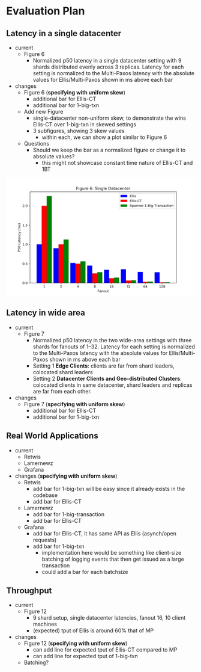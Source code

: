 # Evaluation Plan
## Latency in a single datacenter
- current
    - Figure 6
        - Normalized p50 latency in a single datacenter setting with
9 shards distributed evenly across 3 replicas. Latency for each setting
is normalized to the Multi-Paxos latency with the absolute values
for Ellis/Multi-Paxos shown in ms above each bar
- changes
    - Figure 6 (**specifying with uniform skew**)
        - additional bar for Ellis-CT
        - additional bar for 1-big-txn
    - Add new Figure
        - single-datacenter non-uniform skew, to demonstrate the wins Ellis-CT over 1-big-txn in skewed settings
        - 3 subfigures, showing 3 skew values
            - within each, we can show a plot similar to Figure 6
    - Questions
        - Should we keep the bar as a normalized figure or change it to absolute values?
            - this might not showcase constant time nature of Ellis-CT and 1BT

![image](mockfig6.jpg)


## Latency in wide area
- current
    - Figure 7
        - Normalized p50 latency in the two wide-area settings
with three shards for fanouts of 1–32. Latency for each setting is
normalized to the Multi-Paxos latency with the absolute values for
Ellis/Multi-Paxos shown in ms above each bar
        - Setting 1 **Edge Clients**: clients are far from shard leaders,  colocated shard leaders
        - Setting 2 **Datacenter Clients and Geo-distributed Clusters**: colocated clients in same datacenter, shard leaders and replicas are far from each other.
- changes
    - Figure 7 (**specifying with uniform skew**)
        - additional bar for Ellis-CT
        - additional bar for 1-big-txn
## Real World Applications
- current
    - Retwis
    - Lamernewz
    - Grafana
- changes (**specifying with uniform skew**)
    - Retwis
        - add bar for 1-big-txn will be easy since it already exists in the codebase
        - add bar for Ellis-CT
    - Lamernewz
        - add bar for 1-big-transaction
        - add bar for Ellis-CT
    - Grafana
        - add bar for Ellis-CT, it has same API as Ellis (asynch/open requests)
        - add bar for 1-big-txn
            - implementation here would be something like client-size batching of logging events that then get issued as a large transaction
            - could add a bar for each batchsize
## Throughput
- current
    - Figure 12
        - 9 shard setup, single datacenter latencies, fanout 16, 10 client machines
        - (expected) tput of Ellis is around 60% that of MP
- changes
    - Figure 12 (**specifying with uniform skew**)
        - can add line for expected tput of Ellis-CT compared to MP
        - can add line for expected tput of 1-big-txn
    - Batching?

